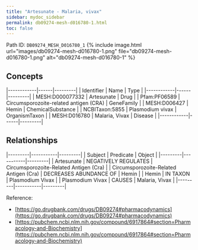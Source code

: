 ```yaml
---
title: "Artesunate - Malaria, vivax"
sidebar: mydoc_sidebar
permalink: db09274-mesh-d016780-1.html
toc: false 
---
```



Path ID: `DB09274_MESH_D016780_1`
{% include image.html url="images/db09274-mesh-d016780-1.png" file="db09274-mesh-d016780-1.png" alt="db09274-mesh-d016780-1" %}

## Concepts

|------------|------|---------|
| Identifier | Name | Type    |
|------------|------|---------|
| MESH:D000077332 | Artesunate | Drug |
| Pfam:PF06589 | Circumsporozoite-related antigen (CRA) | GeneFamily |
| MESH:D006427 | Hemin | ChemicalSubstance |
| NCBITaxon:5855 | Plasmodium vivax | OrganismTaxon |
| MESH:D016780 | Malaria, Vivax | Disease |
|------------|------|---------|

## Relationships

|---------|-----------|---------|
| Subject | Predicate | Object  |
|---------|-----------|---------|
| Artesunate | NEGATIVELY REGULATES | Circumsporozoite-Related Antigen (Cra) |
| Circumsporozoite-Related Antigen (Cra) | DECREASES ABUNDANCE OF | Hemin |
| Hemin | IN TAXON | Plasmodium Vivax |
| Plasmodium Vivax | CAUSES | Malaria, Vivax |
|---------|-----------|---------|

Reference: 
  - [https://go.drugbank.com/drugs/DB09274#pharmacodynamics](https://go.drugbank.com/drugs/DB09274#pharmacodynamics)
  - [https://pubchem.ncbi.nlm.nih.gov/compound/6917864#section=Pharmacology-and-Biochemistry](https://pubchem.ncbi.nlm.nih.gov/compound/6917864#section=Pharmacology-and-Biochemistry)
